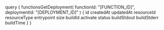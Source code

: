 query {
    functionsGetDeployment(
        functionId: "[FUNCTION_ID]",
        deploymentId: "[DEPLOYMENT_ID]"
    ) {
        id
        createdAt
        updatedAt
        resourceId
        resourceType
        entrypoint
        size
        buildId
        activate
        status
        buildStdout
        buildStderr
        buildTime
    }
}
